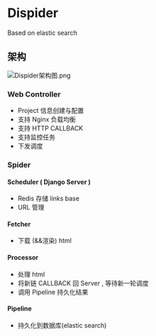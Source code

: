 # Dispider

Based on elastic search

## 架构

![Dispider架构图.png](http://ww4.sinaimg.cn/large/72f96cbajw1f79aarhc4yj218s0tsmyx.jpg)

### Web Controller

- Project 信息创建与配置
- 支持 Nginx 负载均衡
- 支持 HTTP CALLBACK
- 支持监控任务
- 下发调度

### Spider


#### Scheduler ( Django Server )

- Redis 存储 links base
- URL 管理

#### Fetcher

- 下载 (&&渲染) html

#### Processor

- 处理 html
- 将新链 CALLBACK 回 Server , 等待新一轮调度
- 调用 Pipeline 持久化结果

#### Pipeline

- 持久化到数据库(elastic search)
